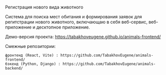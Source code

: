 Регистрация нового вида животного

Система для поиска мест обитания и формирования заявок для регитстрации нового животного, включающаю в себя веб-сервис, веб-приложение и десктопное приложение.

Демо-версия проекта: https://tabakhoveugene.github.io/animals-frontend/

Смежные репозитории:

    фронтенд (React, Vite) : https://github.com/TabakhovEugene/animals-frontend/
    бэкенд (Python, Django) : https://github.com/TabakhovEugene/animals-backend/
